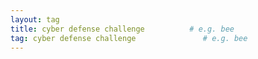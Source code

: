 ```yaml
---
layout: tag
title: cyber defense challenge          # e.g. bee
tag: cyber defense challenge               # e.g. bee
---
```

